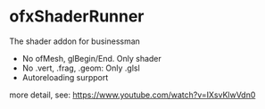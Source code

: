 # ofxShaderRunner

The shader addon for businessman

+ No ofMesh, glBegin/End. Only shader
+ No .vert, .frag, .geom: Only .glsl
+ Autoreloading surpport

more detail, see: https://www.youtube.com/watch?v=IXsvKlwVdn0